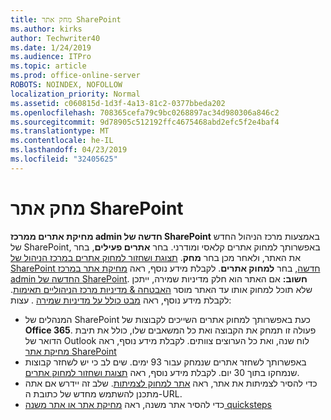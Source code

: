 ```yaml
---
title: מחק אתר SharePoint
ms.author: kirks
author: Techwriter40
ms.date: 1/24/2019
ms.audience: ITPro
ms.topic: article
ms.prod: office-online-server
ROBOTS: NOINDEX, NOFOLLOW
localization_priority: Normal
ms.assetid: c060815d-1d3f-4a13-81c2-0377bbeda202
ms.openlocfilehash: 708365cefa79c9bc0268897ac34d980306a846c2
ms.sourcegitcommit: 9d78905c512192ffc4675468abd2efc5f2e4baf4
ms.translationtype: MT
ms.contentlocale: he-IL
ms.lasthandoff: 04/23/2019
ms.locfileid: "32405625"
---
```

# <a name="delete-a-sharepoint-site"></a>מחק אתר SharePoint
**מחיקת אתרים ממרכז admin חדשה של SharePoint** באמצעות מרכז הניהול החדש של SharePoint, באפשרותך למחוק אתרים קלאסי ומודרני. בחר **אתרים פעילים**, בחר את האתר, ולאחר מכן בחר **מחק**. [תצוגת ושחזור למחוק אתרים במרכז הניהול של SharePoint חדשה](https://docs.microsoft.com/sharepoint/view-and-restore-deleted-sites-in-new-admin-center), בחר **למחוק אתרים**. לקבלת מידע נוסף, ראה [מחיקת אתר במרכז admin החדשה של SharePoint](https://docs.microsoft.com/en-us/sharepoint/delete-site-collection#delete-a-site-in-the-new-sharepoint-admin-center).
**חשוב:** אם האתר הוא חלק מדיניות שמירה, ייתכן שלא תוכל למחוק אותו עד האתר מוסר [האבטחה &amp; מדיניות מרכז הניהוליים תאימות](https://protection.office.com/?rfr=AdminCenter#/homepage). לקבלת מידע נוסף, ראה [מבט כולל על מדיניות שמירה](https://docs.microsoft.com/office365/securitycompliance/retention-policies#content-in-onedrive-accounts-and-sharepoint-sites) . עצות:
- המנהלים של SharePoint כעת באפשרותך למחוק אתרים השייכים לקבוצות של **Office 365**. פעולה זו תמחק את הקבוצה ואת כל המשאבים שלו, כולל את תיבת הדואר של Outlook לוח שנה, ואת כל הערוצים צוותים. לקבלת מידע נוסף, ראה [מחיקת אתר SharePoint](https://docs.microsoft.com/sharepoint/manage-sites-in-new-admin-center#delete-a-site)
- באפשרותך לשחזר אתרים שנמחק עבור 93 ימים. שים לב כי יש לשחזר קבוצות שנמחקו בתוך 30 יום. לקבלת מידע נוסף, ראה [תצוגת ושחזור למחוק אתרים](https://docs.microsoft.com/sharepoint/view-and-restore-deleted-sites-in-new-admin-center).
- כדי להסיר לצמיתות את אתר, ראה [אתר למחוק לצמיתות](https://docs.microsoft.com/en-us/sharepoint/delete-site-collection#permanently-delete-a-site). שלב זה יידרש אם אתה מתכנן להשתמש מחדש של כתובת ה-URL. 
- כדי להסיר אתר משנה, ראה [מחיקת אתר או אתר משנה quicksteps](https://support.office.com/en-us/article/Delete-a-SharePoint-site-or-subsite-bc37b743-0cef-475e-9a8c-8fc4d40179fb#__bkmkshortcut)
